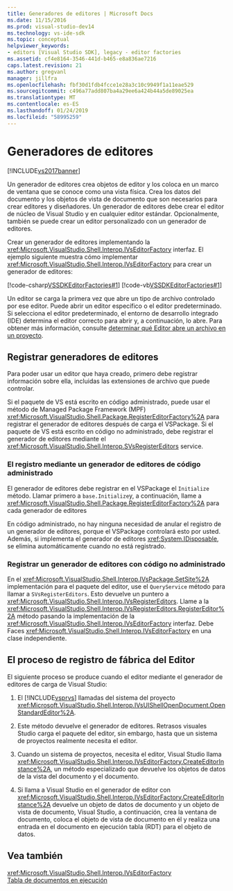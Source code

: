```yaml
---
title: Generadores de editores | Microsoft Docs
ms.date: 11/15/2016
ms.prod: visual-studio-dev14
ms.technology: vs-ide-sdk
ms.topic: conceptual
helpviewer_keywords:
- editors [Visual Studio SDK], legacy - editor factories
ms.assetid: cf4e8164-3546-441d-b465-e8a836ae7216
caps.latest.revision: 21
ms.author: gregvanl
manager: jillfra
ms.openlocfilehash: fbf30d1fdb4fcce1e28a3c10c9949f1a11eae529
ms.sourcegitcommit: c496a77add807ba4a29ee6a424b44a5de89025ea
ms.translationtype: MT
ms.contentlocale: es-ES
ms.lasthandoff: 01/24/2019
ms.locfileid: "58995259"
---
```

# <a name="editor-factories"></a>Generadores de editores
[!INCLUDE[vs2017banner](../includes/vs2017banner.md)]

Un generador de editores crea objetos de editor y los coloca en un marco de ventana que se conoce como una vista física. Crea los datos del documento y los objetos de vista de documento que son necesarios para crear editores y diseñadores. Un generador de editores debe crear el editor de núcleo de Visual Studio y en cualquier editor estándar. Opcionalmente, también se puede crear un editor personalizado con un generador de editores.  
  
 Crear un generador de editores implementando la <xref:Microsoft.VisualStudio.Shell.Interop.IVsEditorFactory> interfaz. El ejemplo siguiente muestra cómo implementar <xref:Microsoft.VisualStudio.Shell.Interop.IVsEditorFactory> para crear un generador de editores:  
  
 [!code-csharp[VSSDKEditorFactories#1](../snippets/csharp/VS_Snippets_VSSDK/vssdkeditorfactories/cs/vssdkeditorfactoriespackage.cs#1)]
 [!code-vb[VSSDKEditorFactories#1](../snippets/visualbasic/VS_Snippets_VSSDK/vssdkeditorfactories/vb/vssdkeditorfactoriespackage.vb#1)]  
  
 Un editor se carga la primera vez que abre un tipo de archivo controlado por ese editor. Puede abrir un editor específico o el editor predeterminado. Si selecciona el editor predeterminado, el entorno de desarrollo integrado (IDE) determina el editor correcto para abrir y, a continuación, lo abre. Para obtener más información, consulte [determinar qué Editor abre un archivo en un proyecto](../extensibility/internals/determining-which-editor-opens-a-file-in-a-project.md).  
  
## <a name="registering-editor-factories"></a>Registrar generadores de editores  
 Para poder usar un editor que haya creado, primero debe registrar información sobre ella, incluidas las extensiones de archivo que puede controlar.  
  
 Si el paquete de VS está escrito en código administrado, puede usar el método de Managed Package Framework (MPF) <xref:Microsoft.VisualStudio.Shell.Package.RegisterEditorFactory%2A> para registrar el generador de editores después de carga el VSPackage. Si el paquete de VS está escrito en código no administrado, debe registrar el generador de editores mediante el <xref:Microsoft.VisualStudio.Shell.Interop.SVsRegisterEditors> service.  
  
### <a name="registering-an-editor-factory-by-using-managed-code"></a>El registro mediante un generador de editores de código administrado  
 El generador de editores debe registrar en el VSPackage el `Initialize` método. Llamar primero a `base.Initialize`y, a continuación, llame a <xref:Microsoft.VisualStudio.Shell.Package.RegisterEditorFactory%2A> para cada generador de editores  
  
 En código administrado, no hay ninguna necesidad de anular el registro de un generador de editores, porque el VSPackage controlará esto por usted. Además, si implementa el generador de editores <xref:System.IDisposable>, se elimina automáticamente cuando no está registrado.  
  
### <a name="registering-an-editor-factory-by-using-unmanaged-code"></a>Registrar un generador de editores con código no administrado  
 En el <xref:Microsoft.VisualStudio.Shell.Interop.IVsPackage.SetSite%2A> implementación para el paquete del editor, use el `QueryService` método para llamar a `SVsRegisterEditors`. Esto devuelve un puntero a <xref:Microsoft.VisualStudio.Shell.Interop.IVsRegisterEditors>. Llame a la <xref:Microsoft.VisualStudio.Shell.Interop.IVsRegisterEditors.RegisterEditor%2A> método pasando la implementación de la <xref:Microsoft.VisualStudio.Shell.Interop.IVsEditorFactory> interfaz. Debe Faces <xref:Microsoft.VisualStudio.Shell.Interop.IVsEditorFactory> en una clase independiente.  
  
## <a name="the-editor-factory-registration-process"></a>El proceso de registro de fábrica del Editor  
 El siguiente proceso se produce cuando el editor mediante el generador de editores de carga de Visual Studio:  
  
1.  El [!INCLUDE[vsprvs](../includes/vsprvs-md.md)] llamadas del sistema del proyecto <xref:Microsoft.VisualStudio.Shell.Interop.IVsUIShellOpenDocument.OpenStandardEditor%2A>.  
  
2.  Este método devuelve el generador de editores. Retrasos visuales Studio carga el paquete del editor, sin embargo, hasta que un sistema de proyectos realmente necesita el editor.  
  
3.  Cuando un sistema de proyectos, necesita el editor, Visual Studio llama <xref:Microsoft.VisualStudio.Shell.Interop.IVsEditorFactory.CreateEditorInstance%2A>, un método especializado que devuelve los objetos de datos de la vista del documento y el documento.  
  
4.  Si llama a Visual Studio en el generador de editor con <xref:Microsoft.VisualStudio.Shell.Interop.IVsEditorFactory.CreateEditorInstance%2A> devuelve un objeto de datos de documento y un objeto de vista de documento, Visual Studio, a continuación, crea la ventana de documento, coloca el objeto de vista de documento en él y realiza una entrada en el documento en ejecución tabla (RDT) para el objeto de datos.  
  
## <a name="see-also"></a>Vea también  
 <xref:Microsoft.VisualStudio.Shell.Interop.IVsEditorFactory>   
 [Tabla de documentos en ejecución](../extensibility/internals/running-document-table.md)
